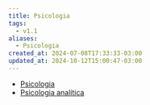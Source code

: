 ```yaml
---
title: Psicologia
tags:
  - v1.1
aliases:
  - Psicologia
created_at: 2024-07-08T17:33:33-03:00
updated_at: 2024-10-12T15:00:47-03:00
---
```


- [Psicologia](../atomos/2024/07/08/Psicologia.md)
- [Psicologia analítica](../atomos/2024/07/26/Psicologia_analitica.md)

